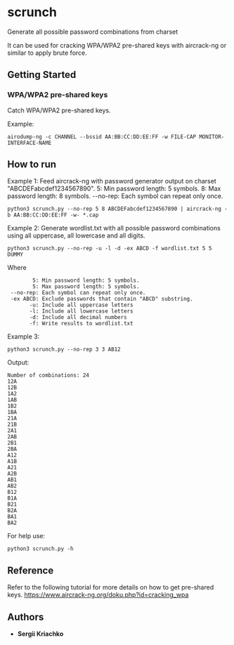 # scrunch
Generate all possible password combinations from charset

It can be used for cracking WPA/WPA2 pre-shared keys with aircrack-ng or similar
to apply brute force.

## Getting Started
### WPA/WPA2 pre-shared keys

Catch WPA/WPA2 pre-shared keys.

Example:
```
airodump-ng -c CHANNEL --bssid AA:BB:CC:DD:EE:FF -w FILE-CAP MONITOR-INTERFACE-NAME
```

## How to run

Example 1:
Feed aircrack-ng with password generator output on charset "ABCDEFabcdef1234567890".
       5: Min password length: 5 symbols.
       8: Max password length: 8 symbols.
--no-rep: Each symbol can repeat only once.

```
python3 scrunch.py --no-rep 5 8 ABCDEFabcdef1234567890 | aircrack-ng -b AA:BB:CC:DD:EE:FF -w- *.cap
```

Example 2:
Generate wordlist.txt with all possible password combinations using all uppercase, all lowercase and all digits.
```
python3 scrunch.py --no-rep -u -l -d -ex ABCD -f wordlist.txt 5 5 DUMMY
```
Where
```
        5: Min password length: 5 symbols.
        5: Max password length: 5 symbols.
 --no-rep: Each symbol can repeat only once.
 -ex ABCD: Exclude passwords that contain "ABCD" substring.
       -u: Include all uppercase letters
       -l: Include all lowercase letters
       -d: Include all decimal numbers
       -f: Write results to wordlist.txt
```

Example 3:
```
python3 scrunch.py --no-rep 3 3 AB12
```
Output:
```
Number of combinations: 24
12A
12B
1A2
1AB
1B2
1BA
21A
21B
2A1
2AB
2B1
2BA
A12
A1B
A21
A2B
AB1
AB2
B12
B1A
B21
B2A
BA1
BA2

```


For help use:

```
python3 scrunch.py -h
```

## Reference

Refer to the following tutorial for more details on how to get pre-shared keys.
https://www.aircrack-ng.org/doku.php?id=cracking_wpa

## Authors

* **Sergii Kriachko**


